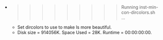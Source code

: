 * >>>>>>>>> Running inst-min-con-dircolors.sh ...
  * Set dircolors to use  to make ls more beautiful.
  * Disk size = 914056K. Space Used = 28K. Runtime = 00:00:00:00.
